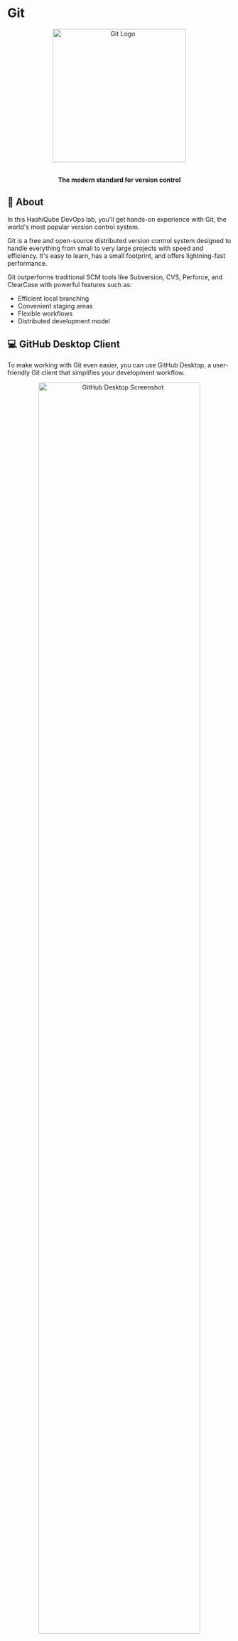 # Git

<div align="center">
  <img src="images/git-logo.png" alt="Git Logo" width="300px">
  <br><br>
  <p><strong>The modern standard for version control</strong></p>
</div>

## 🚀 About

In this HashiQube DevOps lab, you'll get hands-on experience with Git, the world's most popular version control system.

Git is a free and open-source distributed version control system designed to handle everything from small to very large projects with speed and efficiency. It's easy to learn, has a small footprint, and offers lightning-fast performance.

Git outperforms traditional SCM tools like Subversion, CVS, Perforce, and ClearCase with powerful features such as:

- Efficient local branching
- Convenient staging areas
- Flexible workflows
- Distributed development model

## 💻 GitHub Desktop Client

To make working with Git even easier, you can use GitHub Desktop, a user-friendly Git client that simplifies your development workflow.

<div align="center">
  <a href="https://desktop.github.com/" target="_blank">
    <img src="images/github-desktop-screenshot.png" alt="GitHub Desktop Screenshot" width="85%">
  </a>
  <p><em>GitHub Desktop provides a user-friendly interface for Git operations</em></p>
</div>

[Download GitHub Desktop](https://desktop.github.com/)

GitHub Desktop helps you:

- Focus on your work instead of fighting with Git syntax
- Visualize changes with an intuitive interface
- Easily switch between branches
- Simplify common Git tasks with a few clicks
- Perfect for both beginners and experienced users

## 📑 Git Cheat Sheet

To help you quickly learn the most common Git commands, here's a handy cheat sheet you can use as a wallpaper:

<div align="center">
  <img src="images/git-cheatsheet-wallpaper.png" alt="Git Cheat Sheet Wallpaper" width="85%">
  <p><em>Git Cheat Sheet - A helpful reference for common Git commands</em></p>
</div>

## 🛠️ Essential Git Commands

### Getting Started

```bash
# Initialize a new Git repository
git init

# Clone an existing repository
git clone https://github.com/username/repository.git
```

### Making Changes

```bash
# Check status of your working directory
git status

# Add files to staging area
git add filename.txt      # Add specific file
git add .                 # Add all files

# Commit changes
git commit -m "Descriptive message"

# Commit all tracked changes without a separate add step
git commit -am "Descriptive message"
```

### Working with Branches

```bash
# List all branches
git branch

# Create a new branch
git branch branch-name

# Switch to a branch
git checkout branch-name

# Create and switch to a new branch in one command
git checkout -b branch-name

# Merge a branch into your current branch
git merge branch-name
```

### Remote Repositories

```bash
# Add a remote repository
git remote add origin https://github.com/username/repository.git

# Push changes to remote
git push origin branch-name

# Pull changes from remote
git pull origin branch-name

# Fetch changes without merging
git fetch origin
```

## 🔄 Common Git Workflows

### Feature Branch Workflow

1. Create a branch for a new feature: `git checkout -b new-feature`
2. Make changes and commit: `git commit -am "Add new feature"`
3. Push to remote: `git push origin new-feature`
4. Create a pull request for review
5. Merge into main branch after approval

### Gitflow Workflow

- `main` branch contains production code
- `develop` branch for ongoing development
- Feature branches for new features
- Release branches for release preparation
- Hotfix branches for urgent production fixes

## 🔗 Additional Resources

- [Git Official Website](https://git-scm.com/)
- [Pro Git Book](https://git-scm.com/book/en/v2) - Comprehensive free online book
- [GitHub Learning Lab](https://lab.github.com/) - Interactive tutorials
- [Git Cheat Sheet by GitHub](https://education.github.com/git-cheat-sheet-education.pdf)
- [Learn Git Branching](https://learngitbranching.js.org/) - Interactive visualization tool
- [Oh Shit, Git!?!](https://ohshitgit.com/) - Helping you fix Git mistakes

[google ads](../googleads.html ':include :type=iframe width=100% height=300px')

